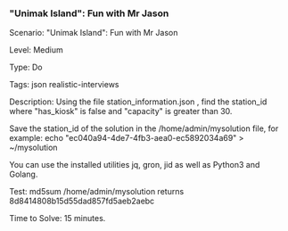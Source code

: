 <h3>"Unimak Island": Fun with Mr Jason</h3>

Scenario: "Unimak Island": Fun with Mr Jason

Level: Medium

Type: Do

Tags: json   realistic-interviews  

Description: Using the file station_information.json , find the station_id where "has_kiosk" is false and "capacity" is greater than 30.

Save the station_id of the solution in the /home/admin/mysolution file, for example: echo "ec040a94-4de7-4fb3-aea0-ec5892034a69" > ~/mysolution

You can use the installed utilities jq, gron, jid as well as Python3 and Golang.


Test: md5sum /home/admin/mysolution returns 8d8414808b15d55dad857fd5aeb2aebc

Time to Solve: 15 minutes.